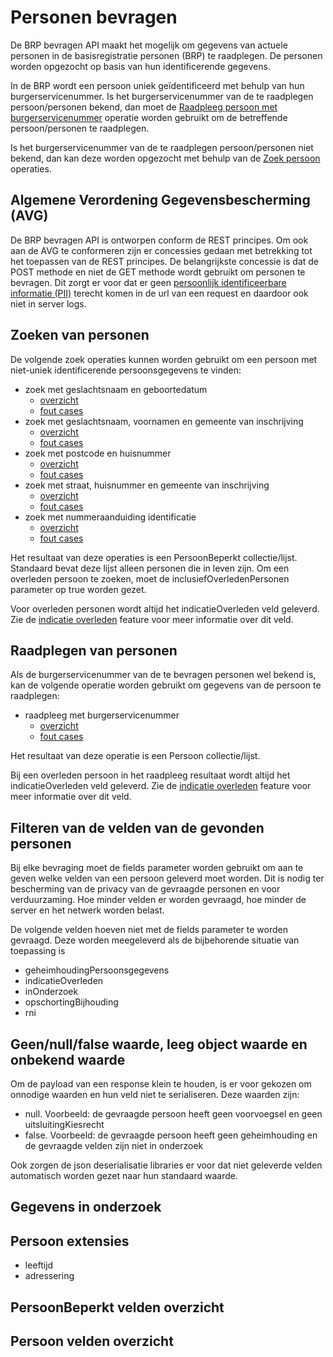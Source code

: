 # Personen bevragen

De BRP bevragen API maakt het mogelijk om gegevens van actuele personen in de basisregistratie personen (BRP) te raadplegen. De personen worden opgezocht op basis van hun identificerende gegevens.

In de BRP wordt een persoon uniek geïdentificeerd met behulp van hun burgerservicenummer. Is het burgerservicenummer van de te raadplegen persoon/personen bekend, dan moet de [Raadpleeg persoon met burgerservicenummer](#raadplegen-van-personen) operatie worden gebruikt om de betreffende persoon/personen te raadplegen.

Is het burgerservicenummer van de te raadplegen persoon/personen niet bekend, dan kan deze worden opgezocht met behulp van de [Zoek persoon](#zoeken-van-personen) operaties.

## Algemene Verordening Gegevensbescherming (AVG)

De BRP bevragen API is ontworpen conform de REST principes. Om ook aan de AVG te conformeren zijn er concessies gedaan met betrekking tot het toepassen van de REST principes. De belangrijkste concessie is dat de POST methode en niet de GET methode wordt gebruikt om personen te bevragen. Dit zorgt er voor dat er geen [persoonlijk identificeerbare informatie (PII)](https://piwikpro.nl/blog/pii-niet-pii-en-persoonsgegevens/) terecht komen in de url van een request en daardoor ook niet in server logs.

## Zoeken van personen

De volgende zoek operaties kunnen worden gebruikt om een persoon met niet-uniek identificerende persoonsgegevens te vinden:

- zoek met geslachtsnaam en geboortedatum
  - [overzicht](./zoek-met-geslachtsnaam-en-geboortedatum/overzicht.feature)
  - [fout cases](./zoek-met-geslachtsnaam-en-geboortedatum/fout-cases.feature)
- zoek met geslachtsnaam, voornamen en gemeente van inschrijving
  - [overzicht](./zoek-met-geslachtsnaam-voornamen-en-gemeente-van-inschrijving/overzicht.feature)
  - [fout cases](./zoek-met-geslachtsnaam-voornamen-en-gemeente-van-inschrijving/fout-cases.feature)
- zoek met postcode en huisnummer
  - [overzicht](./zoek-met-postcode-en-huisnummer/overzicht.feature)
  - [fout cases](./zoek-met-postcode-en-huisnummer/fout-cases.feature)
- zoek met straat, huisnummer en gemeente van inschrijving
  - [overzicht](./zoek-met-straatnaam-huisnummer-en-gemeente-van-inschrijving/overzicht.feature)
  - [fout cases](./zoek-met-straatnaam-huisnummer-en-gemeente-van-inschrijving/fout-cases.feature)
- zoek met nummeraanduiding identificatie
  - [overzicht](./zoek-met-nummeraanduiding-identificatie/overzicht.feature)
  - [fout cases](./zoek-met-nummeraanduiding-identificatie/fout-cases.feature)

Het resultaat van deze operaties is een PersoonBeperkt collectie/lijst. Standaard bevat deze lijst alleen personen die in leven zijn. Om een overleden persoon te zoeken, moet de inclusiefOverledenPersonen parameter op true worden gezet. 

Voor overleden personen wordt altijd het indicatieOverleden veld geleverd. Zie de [indicatie overleden](../overlijden-indicatie-overleden.feature) feature voor meer informatie over dit veld.


## Raadplegen van personen

Als de burgerservicenummer van de te bevragen personen wel bekend is, kan de volgende operatie worden gebruikt om gegevens van de persoon te raadplegen:

- raadpleeg met burgerservicenummer
  - [overzicht](./raadpleeg-met-burgerservicenummer/overzicht.feature)
  - [fout cases](./raadpleeg-met-burgerservicenummer/fout-cases.feature)

Het resultaat van deze operatie is een Persoon collectie/lijst.

Bij een overleden persoon in het raadpleeg resultaat wordt altijd het indicatieOverleden veld geleverd.  Zie de [indicatie overleden](../overlijden-indicatie-overleden.feature) feature voor meer informatie over dit veld.

## Filteren van de velden van de gevonden personen

Bij elke bevraging moet de fields parameter worden gebruikt om aan te geven welke velden van een persoon geleverd moet worden. Dit is nodig ter bescherming van de privacy van de gevraagde personen en voor verduurzaming. Hoe minder velden er worden gevraagd, hoe minder de server en het netwerk worden belast.

De volgende velden hoeven niet met de fields parameter te worden gevraagd. Deze worden meegeleverd als de bijbehorende situatie van toepassing is

- geheimhoudingPersoonsgegevens
- indicatieOverleden
- inOnderzoek
- opschortingBijhouding
- rni

## Geen/null/false waarde, leeg object waarde en onbekend waarde

Om de payload van een response klein te houden, is er voor gekozen om onnodige waarden en hun veld niet te serialiseren. Deze waarden zijn:

- null. Voorbeeld: de gevraagde persoon heeft geen voorvoegsel en geen uitsluitingKiesrecht
- false. Voorbeeld: de gevraagde persoon heeft geen geheimhouding en de gevraagde velden zijn niet in onderzoek

Ook zorgen de json deserialisatie libraries er voor dat niet geleverde velden automatisch worden gezet naar hun standaard waarde.

## Gegevens in onderzoek

## Persoon extensies

- leeftijd
- adressering

## PersoonBeperkt velden overzicht

## Persoon velden overzicht
